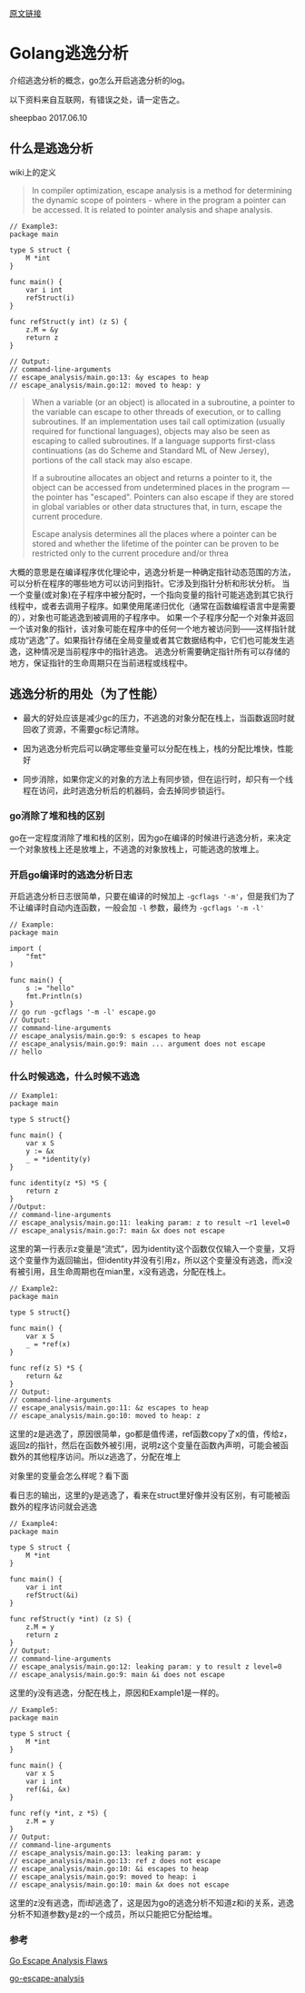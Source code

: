 [原文链接](https://gocn.vip/article/355)


# Golang逃逸分析

介绍逃逸分析的概念，go怎么开启逃逸分析的log。

以下资料来自互联网，有错误之处，请一定告之。

sheepbao 2017.06.10

## 什么是逃逸分析

wiki上的定义

> In compiler optimization, escape analysis is a method for determining the dynamic scope of pointers - where in the program a pointer can be accessed. It is related to pointer analysis and shape analysis.


```
// Example3:
package main

type S struct {
    M *int
}

func main() {
    var i int
    refStruct(i)
}

func refStruct(y int) (z S) {
    z.M = &y
    return z    
}

// Output:
// command-line-arguments
// escape_analysis/main.go:13: &y escapes to heap
// escape_analysis/main.go:12: moved to heap: y
```


> When a variable (or an object) is allocated in a subroutine, a pointer to the variable can escape to other threads of execution, or to calling subroutines. If an implementation uses tail call optimization (usually required for functional languages), objects may also be seen as escaping to called subroutines. If a language supports first-class continuations (as do Scheme and Standard ML of New Jersey), portions of the call stack may also escape.
> 
> If a subroutine allocates an object and returns a pointer to it, the object can be accessed from undetermined places in the program — the pointer has "escaped". Pointers can also escape if they are stored in global variables or other data structures that, in turn, escape the current procedure.
> 
> Escape analysis determines all the places where a pointer can be stored and whether the lifetime of the pointer can be proven to be restricted only to the current procedure and/or threa

大概的意思是在编译程序优化理论中，逃逸分析是一种确定指针动态范围的方法，可以分析在程序的哪些地方可以访问到指针。它涉及到指针分析和形状分析。 当一个变量(或对象)在子程序中被分配时，一个指向变量的指针可能逃逸到其它执行线程中，或者去调用子程序。如果使用尾递归优化（通常在函数编程语言中是需要的），对象也可能逃逸到被调用的子程序中。 如果一个子程序分配一个对象并返回一个该对象的指针，该对象可能在程序中的任何一个地方被访问到——这样指针就成功“逃逸”了。如果指针存储在全局变量或者其它数据结构中，它们也可能发生逃逸，这种情况是当前程序中的指针逃逸。 逃逸分析需要确定指针所有可以存储的地方，保证指针的生命周期只在当前进程或线程中。

## 逃逸分析的用处（为了性能）

- 最大的好处应该是减少gc的压力，不逃逸的对象分配在栈上，当函数返回时就回收了资源，不需要gc标记清除。

- 因为逃逸分析完后可以确定哪些变量可以分配在栈上，栈的分配比堆快，性能好

- 同步消除，如果你定义的对象的方法上有同步锁，但在运行时，却只有一个线程在访问，此时逃逸分析后的机器码，会去掉同步锁运行。

### go消除了堆和栈的区别

go在一定程度消除了堆和栈的区别，因为go在编译的时候进行逃逸分析，来决定一个对象放栈上还是放堆上，不逃逸的对象放栈上，可能逃逸的放堆上。

### 开启go编译时的逃逸分析日志

开启逃逸分析日志很简单，只要在编译的时候加上 `-gcflags '-m'`，但是我们为了不让编译时自动内连函数，一般会加 `-l` 参数，最终为 `-gcflags '-m -l'`


```
// Example:
package main

import (
    "fmt"
)

func main() {
    s := "hello"
    fmt.Println(s)
}
// go run -gcflags '-m -l' escape.go
// Output:
// command-line-arguments
// escape_analysis/main.go:9: s escapes to heap
// escape_analysis/main.go:9: main ... argument does not escape
// hello
```

### 什么时候逃逸，什么时候不逃逸


```
// Example1:
package main

type S struct{}

func main() {
    var x S
    y := &x
    _ = *identity(y)
}

func identity(z *S) *S {
    return z
}
//Output:
// command-line-arguments
// escape_analysis/main.go:11: leaking param: z to result ~r1 level=0
// escape_analysis/main.go:7: main &x does not escape
```

这里的第一行表示z变量是“流式”，因为identity这个函数仅仅输入一个变量，又将这个变量作为返回输出，但identity并没有引用z，所以这个变量没有逃逸，而x没有被引用，且生命周期也在mian里，x没有逃逸，分配在栈上。


```
// Example2:
package main

type S struct{}

func main() {
    var x S
    _ = *ref(x)
}

func ref(z S) *S {
    return &z
}
// Output:
// command-line-arguments
// escape_analysis/main.go:11: &z escapes to heap
// escape_analysis/main.go:10: moved to heap: z
```


这里的z是逃逸了，原因很简单，go都是值传递，ref函数copy了x的值，传给z，返回z的指针，然后在函数外被引用，说明z这个变量在函数內声明，可能会被函数外的其他程序访问。所以z逃逸了，分配在堆上

对象里的变量会怎么样呢？看下面

看日志的输出，这里的y是逃逸了，看来在struct里好像并没有区别，有可能被函数外的程序访问就会逃逸


```
// Example4:
package main

type S struct { 
    M *int
}

func main() { 
    var i int 
    refStruct(&i)
}

func refStruct(y *int) (z S) {
    z.M = y
    return z 
}
// Output:
// command-line-arguments
// escape_analysis/main.go:12: leaking param: y to result z level=0
// escape_analysis/main.go:9: main &i does not escape
```

这里的y没有逃逸，分配在栈上，原因和Example1是一样的。


```
// Example5:
package main

type S struct { 
    M *int
}

func main() { 
    var x S
    var i int
    ref(&i, &x) 
}

func ref(y *int, z *S) { 
    z.M = y
}
// Output:
// command-line-arguments
// escape_analysis/main.go:13: leaking param: y
// escape_analysis/main.go:13: ref z does not escape
// escape_analysis/main.go:10: &i escapes to heap
// escape_analysis/main.go:9: moved to heap: i
// escape_analysis/main.go:10: main &x does not escape
```

这里的z没有逃逸，而i却逃逸了，这是因为go的逃逸分析不知道z和i的关系，逃逸分析不知道参数y是z的一个成员，所以只能把它分配给堆。

### 参考

[Go Escape Analysis Flaws](https://docs.google.com/document/d/1CxgUBPlx9iJzkz9JWkb6tIpTe5q32QDmz8l0BouG0Cw/preview#)

[go-escape-analysis](http://www.agardner.me/golang/garbage/collection/gc/escape/analysis/2015/10/18/go-escape-analysis.html)